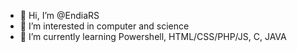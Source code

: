 - 👋 Hi, I’m @EndiaRS
- 👀 I’m interested in computer and science
- 🌱 I’m currently learning Powershell, HTML/CSS/PHP/JS, C, JAVA

<!---
EndiaRS/EndiaRS is a ✨ special ✨ repository because its `README.md` (this file) appears on your GitHub profile.
You can click the Preview link to take a look at your changes.
--->
